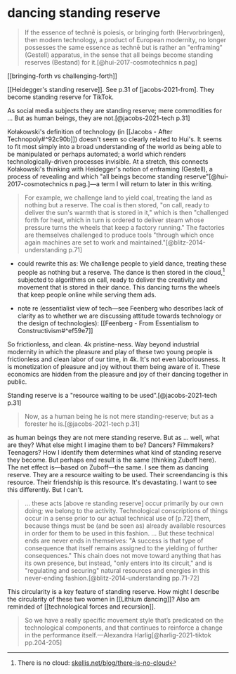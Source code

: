 # dancing standing reserve

> If the essence of technē is poiesis, or bringing forth (Hervorbringen), then modern technology, a product of European modernity, no longer possesses the same essence as technē but is rather an "enframing" (Gestell) apparatus, in the sense that all beings become standing reserves (Bestand) for it.[@hui-2017-cosmotechnics n.pag]

[[bringing-forth vs challenging-forth]]

 [[Heidegger's standing reserve]]. See p.31 of [jacobs-2021-from]. They become standing reserve for TikTok. 

As social media subjects they are standing reserve; mere commodities for ... But as human beings, they are not.[@jacobs-2021-tech p.31]

Kołakowski's definition of technology (in [[Jacobs - After Technopoly#^92c90b]]) doesn't seem so clearly related to Hui's. It seems to fit most simply into a broad understanding of the world as being able to be manipulated or perhaps automated; a world which renders technologically-driven processes invisible. At a stretch, this connects Kołakowski's thinking with Heidegger's notion of enframing (Gestell), a process of revealing and which "all beings become standing reserve"[@hui-2017-cosmotechnics n.pag.]—a term I will return to later in this writing. 

> For example, we challenge land to yield coal, treating the land as nothing but a reserve. The coal is then stored, "on call, ready to deliver the sun's warmth that is stored in it," which is then "challenged forth for heat, which in turn is ordered to deliver steam whose pressure turns the wheels that keep a factory running." The factories are themselves challenged to produce tools "through which once again machines are set to work and maintained."[@blitz-2014-understanding p.71]

- could rewrite this as: We challenge people to yield dance, treating these people as nothing but a reserve. The dance is then stored in the cloud,[^cloud] subjected to algorithms on call, ready to deliver the creativity and movement that is stored in their dance. This dancing turns the wheels that keep people online while serving them ads.

- note re (essentialist view of tech—see Feenberg who describes lack of clarity as to whether we are discussing attitude towards technology or the design of technologies): [[Feenberg - From Essentialism to Constructivism#^ef59e7]]

So frictionless, and clean. 4k pristine-ness. Way beyond industrial modernity in which the pleasure and play of these two young people is frictionless and clean labor of our time, in 4k. It's not even laboriousness. It is monetization of pleasure and joy without them being aware of it. These economics are hidden from the pleasure and joy of their dancing together in public. 

[^cloud]: There is no cloud: [skellis.net/blog/there-is-no-cloud](https://www.skellis.net/blog/there-is-no-cloud)


Standing reserve is a "resource waiting to be used".[@jacobs-2021-tech p.31]

> Now, as a human being he is not mere standing-reserve; but as a forester he is.[@jacobs-2021-tech p.31]

as human beings they are not mere standing reserve. But as ... well, what are they? What else might I imagine them to be? Dancers? Filmmakers? Teenagers? How I identify them determines what kind of standing reserve they become. But perhaps end result is the same (thinking Zuboff here). The net effect is—based on Zuboff—the same. I see them as dancing reserve. They are a resource waiting to be used. Their screendancing is this resource. Their friendship is this resource. It's devastating. I want to see this differently. But I can't. 

> ... these acts [above re standing reserve] occur primarily by our own doing; we belong to the activity. Technological conscriptions of things occur in a sense prior to our actual technical use of [p.72] them, because things must be (and be seen as) already available resources in order for them to be used in this fashion. ... But these technical ends are never ends in themselves: "A success is that type of consequence that itself remains assigned to the yielding of further consequences." This chain does not move toward anything that has its own presence, but instead, "only enters into its circuit," and is "regulating and securing" natural resources and energies in this never-ending fashion.[@blitz-2014-understanding pp.71-72]

This circularity is a key feature of standing reserve. How might I describe the circularity of these two women in [[Lithium dancing]]? Also am reminded of [[technological forces and recursion]].

> So we have a really specific movement style that’s predicated on the technological components, and that continues to reinforce a change in the performance itself.—Alexandra Harlig[@harlig-2021-tiktok pp.204-205]